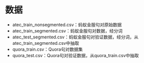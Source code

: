 # 数据
- atec_train_nonsegmented.csv：蚂蚁金服句对原始数据
- atec_train_segmented.csv：蚂蚁金服句对数据，经分词
- atec_test_segmented.csv：蚂蚁金服句对验证数据，经分词，从atec_train_segmented.csv中抽取
- quora_train.csv：Quora句对数据集
- quora_test.csv：Quora句对验证数据，从quora_train.csv中抽取
